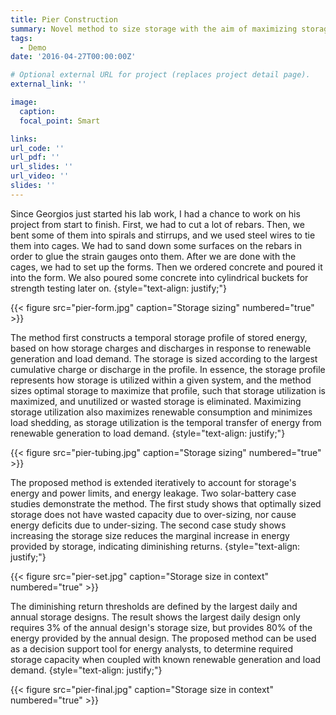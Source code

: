 ```yaml
---
title: Pier Construction
summary: Novel method to size storage with the aim of maximizing storage utilization and eliminating wasted storage capcacity.
tags:
  - Demo
date: '2016-04-27T00:00:00Z'

# Optional external URL for project (replaces project detail page).
external_link: ''

image:
  caption: 
  focal_point: Smart

links:
url_code: ''
url_pdf: ''
url_slides: ''
url_video: ''
slides: ''
---
```


Since Georgios just started his lab work, I had a chance to work on his project from start to finish. First, we had to cut a lot of rebars. Then, we bent some of them into spirals and stirrups, and we used steel wires to tie them into cages. We had to sand down some surfaces on the rebars in order to glue the strain gauges onto them. After we are done with the cages, we had to set up the forms. Then we ordered concrete and poured it into the form. We also poured some concrete into cylindrical buckets for strength testing later on.
{style="text-align: justify;"}

{{< figure src="pier-form.jpg" caption="Storage sizing" numbered="true" >}}

The method first constructs a temporal storage profile of stored energy, based on how storage charges and discharges in response to renewable generation and load demand. The storage is sized according to the largest cumulative charge or discharge in the profile. In essence, the storage profile represents how storage is utilized within a given system, and the method sizes optimal storage to maximize that profile, such that storage utilization is maximized, and unutilized or wasted storage is eliminated. Maximizing storage utilization also maximizes renewable consumption and minimizes load shedding, as storage utilization is the temporal transfer of energy from renewable generation to load demand. 
{style="text-align: justify;"}

{{< figure src="pier-tubing.jpg" caption="Storage sizing" numbered="true" >}}


The proposed method is extended iteratively to account for storage's energy and power limits, and energy leakage. Two solar-battery case studies demonstrate the method. The first study shows that optimally sized storage does not have wasted capacity due to over-sizing, nor cause energy deficits due to under-sizing. The second case study shows increasing the storage size reduces the marginal increase in energy provided by storage, indicating diminishing returns. 
{style="text-align: justify;"}

{{< figure src="pier-set.jpg" caption="Storage size in context" numbered="true" >}}

The diminishing return thresholds are defined by the largest daily and annual storage designs. The result shows the largest daily design only requires 3% of the annual design's storage size, but provides 80% of the energy provided by the annual design. The proposed method can be used as a decision support tool for energy analysts, to determine required storage capacity when coupled with known renewable generation and load demand.
{style="text-align: justify;"}

{{< figure src="pier-final.jpg" caption="Storage size in context" numbered="true" >}}
